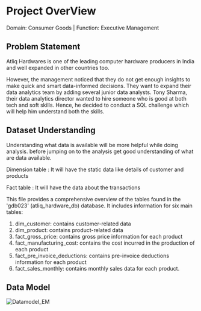 # Project OverView

Domain:  Consumer Goods | Function: Executive Management

## Problem Statement
Atliq Hardwares is one of the leading computer hardware producers in India and well expanded in other countries too.

However, the management noticed that they do not get enough insights to make quick and smart data-informed decisions. 
They want to expand their data analytics team by adding several junior data analysts. 
Tony Sharma, their data analytics director wanted to hire someone who is good at both tech and soft skills. 
Hence, he decided to conduct a SQL challenge which will help him understand both the skills.

## Dataset Understanding

Understanding what data is available will be more helpful while doing analysis. before jumping on to the analysis get good understanding of what are data available.

Dimension table : It will have the static data like details of customer and products

Fact table : It will have the data about the transactions

This file provides a comprehensive overview of the tables found in the 'gdb023' (atliq_hardware_db) database. It includes information for six main tables:

1. dim_customer: contains customer-related data
2. dim_product: contains product-related data
3. fact_gross_price: contains gross price information for each product
4. fact_manufacturing_cost: contains the cost incurred in the production of each product
5. fact_pre_invoice_deductions: contains pre-invoice deductions information for each product
6. fact_sales_monthly: contains monthly sales data for each product.

## Data Model

![Datamodel_EM](https://github.com/RishikeshSalvi23/Ad_Hoc_Analysis/assets/122782663/23e09880-e6d8-41d9-ad3f-665e8d0c8758)
